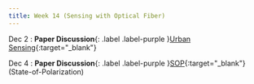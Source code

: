 ```yaml
---
title: Week 14 (Sensing with Optical Fiber)
---
```


Dec 2
: **Paper Discussion**{: .label .label-purple }[Urban Sensing](https://app.perusall.com/courses/cos597e_f2025-advanced-topics-in-computer-science-neural-sensing-modeling-and-understanding/urban-sensing){:target="_blank"}

Dec 4
: **Paper Discussion**{: .label .label-purple }[SOP](https://app.perusall.com/courses/cos597e_f2025-advanced-topics-in-computer-science-neural-sensing-modeling-and-understanding/sop-504857296){:target="_blank"} (State-of-Polarization)
